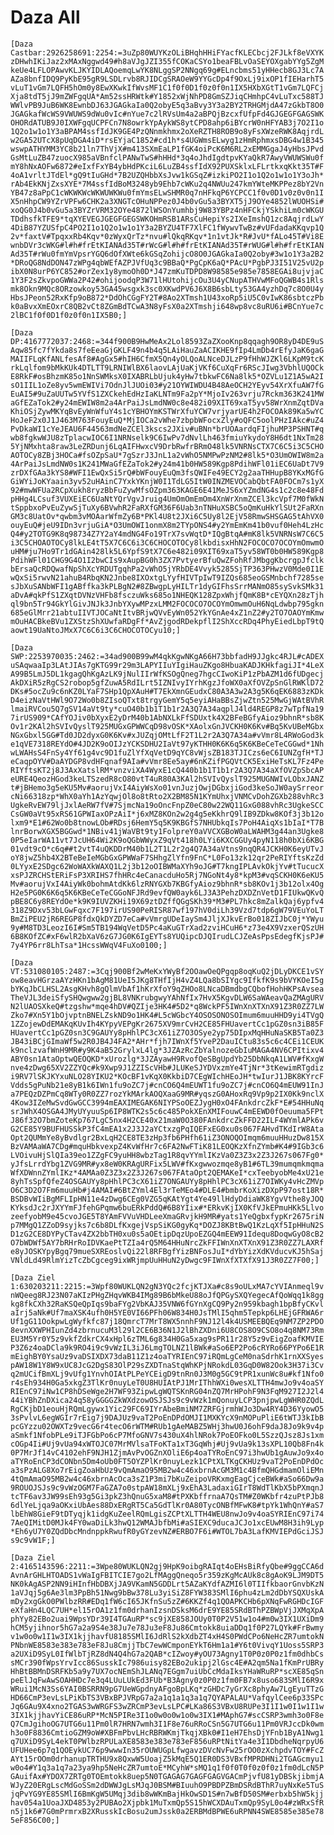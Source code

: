 # Daza All

`
[Daza Castbar:2926258691:2254:=3uZp80WUYKzOLiBHqhHHiFYacfKLECbcj2FJLkf8eVXYKzDHwhIKiJaz2xMAxNggwd49#h8aVJgJZI355fCOKaCSYo1beaFBLvOaSEYOXgabYYg5ZgMkeUe4LFLOPAwvKLJKYIDLAQoemqLwYK8NLggSP2NNgq69g#ELncbms51yHHecb8GJ3Lc7AAZa8bnfIDQ9PyKbE95gR9LSDLrvb8RJIDCgSRAOeW9YYGcDp4f9OxLj9ixOP1fIEHarhT5vLuT1vGm7LQFH5hOm0y8EwXKwkIfWvsMF1C1f0f0D1f0z0f0n1IX5HXbXGtT1vGm7LQFCjXja8tdT5jJ9mZWFgqUA*Am52ssHRWtk#Y1852xWjNhPD8GmSZJiqCHmhpC4vLuTxc588TJWWlvPB9JuB6WK8EwnbDJ63JGAGkaIa0Q2obyE5q3aBvy3Y3a2BY2TRHGMjdA47zGkbT8O0JGAGkafWcWS9VWUWS9dWu0vIc#nYue7c2lRVsUm4a2aBPQjBzcxfUfpFd4GJGEGFGAGSWKOHORdATUB9J0IXWFgqUCPFCn7N8owrkYpAykWS8ytCPD8ahp6iBYcrW0nHFYAB3j7O2I1o1Q2o1w1o1Y3aBPAM4ssfIdJK9GE4PzQNnmkhmx2oXeRZTH8ROB9o8yFsXWzeRWK8AqjrdLw2GA52UTcX8pUqDGA4iD*rsEYjaC1852#cd1h*s4UGWmsELwyg1zHmRphmxsDBG4w1B345wswpATHYMM3YC8b21ln7ThVjX#m413SXmEaLP1fGK4oiPcK6M6RL2xEMMGgaJ4yHbsJPvdGsMtLuZB47zuocX985aVBnfclPANwTwS#hHHd*3q4oJhdIgdtpvKYaQkR7AwyVWUWSWu0fmY8hNxAOFw6872#eIxfFxYB4ybHdPKciL6LuZB4ssfIdX92PUXSklxLFLrtkxqKkt35T#F4oA1vrltJTdEl*gQ9tIuGHd*7B2UZQHbbXsJvw1kGSqZ#izkiPO2I1o1Q2o1w1o1Y3oJh*rAb4EkKNjZxsXYE*7M4ssfIdBoM3248yb9Ehb7cWKu2q4NWUu247kmYWteMKPPez8bY2VnYB47z8aPpC1cWKWKWcWKWUWKWu0fmYmsELwSHMR0q7nHFkqP6YCPCC1f0v0D1v0z0v0n1IX5nHhpCW9YZrVPFw6CHK2a3XNGTcOHuNPPez0J4b0vGu5a3BYXT5jJ9OYe4852lWUOHSi#xoQG0J4b0vGu5a3BYZrVRM32OYe4872lWSOnYumhbj9W83YBPz4nHFCkjYSkhiLm0cWKGUTDdhsfkTFE9*tqXYEVEGJGEGFGEGSWKOHmRSB1ARsCuHepiYs2IXeImshQ1zc8AqjrdLwY4DiB87YZUSfpC4PO2I1o1Q2o1w1o1Y3a2BYZU4TF7XlFC1fWywvTwBz#vUFdadaKKqvp1Q2v*faxtV#TpqxxRb4Kqv*0zWyxQrTz*nvu#lQkqRKqv*1n1vtJk*R#JvU*fALo45T#Vi8EwnbDVr3cWKG#l#h#frEtKIANAd35T#rWcG#l#h#frEtKIANAd35T#rWUG#l#h#frEtKIANAd35T#rWu0fmYmVpsrYGQ6dOfXWte6kGSqZohijcO8O0JGAGkaIa0Q2oby#3w1o1Y3a2B2*DRoQG8NdDON47zWPg4qbWEfAZPJVfUq3c9BBaQ*PgCpK6aQ*PAcU*PgbPJ3I51V25vU2pibX0N8urP6YC852#orZex1y8ymoOh0D*J47zmKuTDPD8W98585e985e7858EGAi8ujvjaC1Y3F2sZkvpoGWWa2P42#ohijoodqP3W71lHUtohijcOu3U4yCNupATHVwMFoQGWB4s1Rlsmk8Okn9MQc8ORzowkoy53GA45wsgxk3sc0XKwdPV6J6X8B6sbLty53GA4yzhDq7c8O0U4yHbsJPeon52RxKfp9oB872*DdOhCGgFY2T#8Ao2XTmsh1U43xoRp5iU5C0vIwK86sbtczPbk0aBvxXmEOxrC8QB2vCt8ZGmBdTCwA3N8yFsX0a2XTmshji648wp8vc8uRU6i#BCnYue7c2lBC1f0f0D1f0z0f0n1IX5B0;]
`

`
[Daza DP:4167772037:2468:=344f900B9HwMeAx2Lol8593ZaZXooKnp8qqagh9OR8yD4DE9uSAqw85fc7fYkda8s7feEeaGjGKLF49n4b4q5LAiHauZaACIKHE9fIp4LmDb4rEfyJaK6gaGMAIIFLqKfANLfesAf8#AgGx5#hIH6CfmX5Qn4yOLQoALNceDJLzP9fHhWJZKl6LKpM9tcKrkLqlfom9bMkKUk4DTLTT9LRNIWlBX6laovLAjUaKjVKf6CuXqFr6RScJIwg3VbhlUQOCkE8RkF#osBhzmK85o1NnSWMksX0IXABRLbUjuk4yHw7tbkwFC6Na8lk5*OZVLu1Z1A5wA2IsO1IIL1oZe8yv5wmEWIVi7OdnJlJUOi03#y21OYWIWDU4B48AeOCH2YEyv54XrXfuAW7fGEuAI5#9uZaUUTw5YVfS1ZXCkehEdHzIaKLNTm9Fa2pY*MjoIv263vrju7Rckm363K241MWaGfEZaTok2#y24mEWIW8m2a4ArPaiJsLmdNW0c8e482i09XIT69xaT5yv58WrXnmZqtDVaKhiOSjZywMKYqBvEyWnWfuY4s1cYBHOYmKSTWrXfuYCW7vrjyarUE4h2FOCOAk89Ka5wYCHoJeF2x0J1J463M763FouyEuQ*MjIOCa2vWhe7zbpbWFocxZly#oQFC5oolPHzIAkc#uZ4PvDkaWI1cYeJEAU6F44563mdNeZCEl3kscs2JXiv#uBNn*brUOAardqFIjhuMP3PSHNT#qwb8fgkwWJU8zTplacwIOC6I1NRNselk9C6IwPv7dNvlLh463fmiuYkydoY8H6dt1NxTm285YjNMxhta8raw3LeZRDunj6LqAIFHwxcV9DrbRwfrBRmO48lk5VNRNsCTX7C6C5i3C5CHOAOTOCy8ZBj3HOCa#fsOZpSaU*7gSzrJ3JnL1a2vWhO5NMPwPzNM2#8lk5*O3UmOWIW8m2a4ArPaiJsLmdNW0s1K241MWaGfEZaTok2#y24m41b0HW589Kgp8PdihWFl01iEC6UaDt7V9zrDXfGAa3kYS8#WFI1EwQxSi5rQ#bWFouyEuQm3fsQWIFe49ECY2g2aaTHHupB8YKxMGfGGiWYiJoKYaain3yv52uHAinC7YxkYKnjW0I1TdLG5ItW0INZMEVOCabQbtFA0FOCm7s1yX92#mwWFUa2RCpXukh8ryzBbFuZywMfsOZpm363KAGE6E41MeJS6xYZmdNG4s1c2c8e48FdpHHg4LCsuf3VUXEiEC6UaNtYQrVgvJruig4UmOmOmEmOm4XnWrXnmZCEl3kcVpf7M0fWkNtSppbxoPvEuZywSjTuXy6BVwhR2FaRXfGM36F6Uab3nTNHuXSBC5oQmKuHkYlSUt2FaRXnGM3c8UatOv*qwbm3vMOAarWfmZy6B*PKl4U8t2JXi6C5Uy8l2EjV58RmwSHSGAG5tAhVX0ouyEuQ#jeU9IDn3vrjuGiA*O3UmOWI1onmX8m2TYpONS4#y2YmEmKm41b0vuf0Heh4LzHcQ4#y2TOTG9K8q98734Z7Y2aY4mdNG4Fo19TrX7svWqtD*IQgBtqA#mK8lk5VNRNsW7C6C5i3C5CHOAOTOCy8lkLE4tT5X7C6C6i3C6CHOCOTOCy8lkbdisxHhN2FOCOCO7OCOYmOmwmOuHM#ju7Ho9Tr1dGAin428lk5L6YpfS9tX7C6e482i09XIT69xaT5yv58WT0b0HW589Kgp8PdihWFl01CHG9G4O1I2bwCIs9xAupBG0h3ZX7PvtyerBfuQwZFohRfJMbggKbcrgpJfclkbErsaQcRDQwafNpShXcYRDUTgqhPa2vWhO5jYRbDE4Vvyk5285SjTP363PHwzV0Mde0I1EwQxSi5rwvN21ahuB4RbqKN2Jnbe8IXOxtgLYyfHIVTpIwT9IZQs685eoGSMnbchf7285sesJbXuSANbWFI1gABffka3kPLBgN2#8ZBwgpLyHILTr1dyGIFhsSrrMANmO85sySvkSMk31aDvA#qkPfS1ZXqtDVNzVHFb8fsczuWks685o1NHEQK128ZpxWhjfQmK8B*cEYQXn28zTjhql9bn5Tr94GkYlGivJNJk3JnbYXywMPzxLMM2FOCOCO7OCOYmOmwmOuH6NqLdwbp795gkn685eGlMrr21abtuIIVTJOCaNtItvBRjwQVvEyWn052YkYGnAe4xZ1nZ2#y2TO7OAOYmKmwmOuHACBkeBVu1ZXStzShXUwfaRDgFf*AvZjgodRDekpflI2ShXccRDq4PhyEiedLbpT9tQaowt19UaNtoJMxX7C6C6i3C6CHOCOTOCyu10;]
`

`
[Daza SWP:2253970035:2462:=34ad900B99wM4qkKgwNKgA66H73bbfadH9JJgkc4RJL#cADEXuSAqwaaIp3LAtJIAs7gKTG99r29m3LAPYIIuYIgiHauZKgo8HbuaKADJKHkfagiJI*4LeXA99B5LmJ5DL1kgagQhKgAzLK9jNulIIrWfKSOgQneg7hgcCIwoKiP1zPbAZM1d6fUDgecjAkDXiR5zRgCS2robop5gfZuwA5RdILrt5IZNIvyIYrhKgzJfoWX0aXfOVZpSnGlRWKlD72DKs#5ocZu9c6nKZ0LYaF7SHp1QpXAuH#T7EkXmnGEudxC80A3A3w2A3g5K6qEK6883zKDkD4eizNaVtHWl9O72Wo0b8ZIsoQTxt8trgyGemY5q5eyiAHaBBsZjwZtn525MwGjWAtBVhRlmaiRVCou5Q7gSV14aVt9ty*cuO40b1b1T1b1r2A3Q7A34aqplJ4ld4REGP8z7wTpfNa197irUS909*CAfYOJiv0bXyxE2yDrM40b1AbNXLkFfSDUxtk4X2BFeBGfyAioz9bhnR*sb8KOv1r2KAl2hSVIvQyslT925MUGxGPWWCqD98vOSK*XAolxGnJVCKH0K6Kv#Bq5KvUBeMGbxNGxGbxl5GG#Td0JD2dyxG0K6Kv#xJUZqjOMtLfF2T1L2r2A3Q7A34a#vVmr8L4RWoGod3ke1qVE7318REYdO#4JD2K9oOIJzYCKSDHU2IaVt97yKTHH0K6K6q5K6KBeCeTeCGGwd*1NhwLWAHsS4FnSy4Yf61g4vc9D1fuZlYfXqVetD9qYC8vWjsZB183TJICzs6eC6IUNZgfH*TJeCaqpOYV#DaAYDGP8vdHFqnaf9AIa#vVmr8Ee5ay#6nKZifPGQVtCK5ExiHeTsKL7Fz4PeRIYftsKT2j8J3AxXatslRM*vnzviXA4WyxE1cQ440b1b1T1b1r2A3Q7A34aXfOVZpSbcAPeURE4QeozHGod3keLTSzedR8cO80vtT4uR80A3KAl2hSVIvQyslT925MUGNWIvLObxJANZt#jBHemo3g5eKU5Mv#aorujVxI4AiyWsXo01vnJuzjOwjDGbxjiGod3keSoJW0aySrreorcNi66318zp*WhX0aYh1AzYqwjOl8o8tRto2X2BM85N1KYmUhxjVNMCvDohZGXb288vhRc3UgkeRvEW79ljJxlAeRW7fV#7SjmcNa19oOncFnpZ0eC80w22WQ11GxG088vhRc3UgkeSCCCsGW0aVt95xRS61GPWIaxOPzAiI*j6xMZ8KOn2w2g4g5eKkhrQ9lIB9ZDkw8KOf3j3b12olxm9*E1#62Wo0b8tnowLOb#RDsj6HemY5q5K9KBGfS7NHUbkqIs7PoH4AiqXs1bIaI*T7BlnrBorwXGX5BGGwd*1NBiv41jWaVBt9ty1FolpreY0aVVCXGBoW0aLWAHM3g44an3Ugke80P5eIarWA11vt7JcUH64Wi2K9oQGbWWyxZ9qVt418h0LYi6KXCGGUy4pyN118h0bXi6KBG01vdt9cO*c6q##t2vtT4uQKDDrM40b1L2T1L2r2g4Q7A34aVtns9nqQR4JCKH0K6eyUTvJoY8jwZ5hb4X2BTeBeIeMGbGxGPWWaF7SHhgZlYfn9FnC*L0Fo13zk12qr2PeRIYftsKzZd0LYyxE2SDgc62WoWAXkWAXQ1L2j3b12oOIBWMaXYh9oJG#T7kngIPLAvkOkjYv#tTucucXxsPJZRCHStERiFsP3XRIHS7fhHRc4eCanacduHo5Rj7NGoNt4y8*kpM3#vqSCKH0K6eKU5Mv#aorujVxI4AiyWk0bohmAtdKk6lzRNYGXb7KBGfyAioz9bhnR*sb8KOv1j3b12olx4OgH2e5PG0K6K6q5K6KBeCeTeCGGoNFJRd9evfQW0ayk6LJ3A3PehzDXDZnVetD1FIUkwQKvQpBE8C6y8REYdOe*k9K9IUVZKHi19X69ztDZffQGgSKh39*M3#PL7hkc8mZalkQaj6ypfv4318Z9Dxv53bLGwFqxc7F197irUS90PeRISR87wf197hV0diLh39Vzd7tdp6gW79VEuYoLTBmZiPEU2jR6REGP8fdxQkDYZD7eCa#vVmrgUDeIaySm4JljXJkvErBo018ZIJbC0j*YWyu9y#M8TD3LeozI6I#Sm5TB194WqVetD5Pc4aKuGTrXad2zviHCuH6*z73e4X9VzxerQSzUH6B8KOfZC#xF6wlR2bXaV6zG7JG0K6IgEYTs8YUQipcDJQIrudLCJZeAsPpsEdegfKjsPJ#7y4YP6rr8LhTsa*1HcssWWqV4FuXo0100;]
`

`
[Daza VT:531080105:2487:=3Cqj900Bf2wMeKxYWyBf2OOawOeQPgqp8oqKuQ2jDLyDKCE1vSYow8eavHGrzaAYzHKn1bAgM81UeI5JKg8THfIjH4vZ4LQa8bSIYgc9IfkfK9s9bVYKOeI5gbYKqJbCLHSL2AsgKHvh8gQlmVbAf1hKrXfoY9qZHOo8LNcaDBmdbgCQbofHohHKPsAvseaTheVJL3deiSfySHQwgww2gjBL8VNKrubgwyYAhNfIx7HvX5KgvDLW6SaWAeavQaZMAgURVN2lUAOSXkeQ#tzgshw*mqe4hDV#QZIje3HK4#5D2*q8WckPF5IWnXnXTXnX91Z3R0ZZ7LWZko7#Xn5Y1bOjvptnBNELZskND9o1HK4#L5cWGbcY4OSOSONOSOImum6muuHHD9yi4TVgQ1ZZojewDdEMAKqKUvIh4KYpyVEPgKr2675XV9mrCvH2CE85FHUavertCc1pGZ0sn3iB85FHUavertCc1pGZ0sn3C9GAUYy8pHhlPC3cX61iZ7O3OSye2yp75DIpxMqHHuNaSKB5Ta0Z3JB43iBCjGImaWf5w2R0JB4J4FA2*AHr*fjh7IWnXf5YveP2DauICtu83s5c6c4CEi1CEUKk9nclzvafWnH9MR#y9K4aB52GrylxL4lg*3JZAzRcZbYalnozeGbIuMAGA4NV6CPItixv4ABY0sn1AtaOptwQEOQKD*xUrozlg*3JZAyawH9RvofQeSBgUpdYb25DbNkqA1LWV#fKxgWnve4zDwg65XV2ZZYQc#k9Xwp9J1ZZIScVHb#JLUKeSJYDVxzmYe4TjNr*3tKewimRTgdizi9RV7lSKJKYxuNLO28YIKU2*KOcBF1vKqX0KkbiD7CEgWIchHEoJH*twIurJ1JBK8KYrcFVdds5gPuNb21e8yB1k6IWn1fu9oZC7j#cnCO6Q4mEUWT1fu9oZC7j#cnCO6Q4mEUW91InJa7PEQzDZPmCq8WTy0R0ZZ7rozYkMArkAOQXaaG9MR#yqszG0AHoxRq9Vp9p2IX0Kk9nclX4Kow3IZeMwSvdGwGCC3994mEAXIMEGAK6NIYPSoOEZJygH0xO4FAnkdrcZkF*E#54HHuNqsrJWhX4OSGA4JMyUYyuuSp6IP8WTK2s5c6c485PokXEnXMIFouwC4mEEWD0fOeuuma5FPtJ86f32O7bmZoteKp767LgC5nx4H2CE40x21maW0O380FAnkdrcZkFFD22ILF4WYmlAPk6vG2CE85Y9BUFHUSSkP3fC4mEA1x2J3J2aYCtxzgPqIQEFxEG0xu0s067FAHvdTKdIrW8AtaOpt2QUMmYe8yBvdlgr2BxLqH2CE8TE3zHp3fb6PHfh61iZ3ONOQOImqm6muuHHuzDw815XBzVAMAaWA7CDg#mquHbkvexpZ4KvWfHr7c6FA2NwFTiK81LEOQKzXfnZYmb#K4#9IGb3c6LVOivuHjSlQIa39eo1ZZgFC9yuHH8wbzTag1R8qvYYmlIKzVa0Z3Z3x2Z3J267s067Fg0*yJfsLrrdYbg1ZVG9MR#yx8eW0KRAgURFix5LWV#fKxgwwozmqe8yB1#6TL39mumqmkmqmaWfXDWnnZYmlIKz*4AMAa0Z3Z3x2Z3J267s067FAtaOpt2QEMAKeI*cxTeebyobMe4xU21e8yhTsSpfQfeZ4OSGAUYy8pHhlPC3cX61iZ7ONGAUYy8pHhlPC3cX61iZ7OIWKy4vHcZMVpO6C3D2O7Fm6muuHb#j4AMAI#6BtZYml4El3rTeMEo4#DLE4#bmbrKoXizDXpP97ost18R*BSDBvWIiBgMFLIpHN11e4zDwg6CEg0VZG5qKAtYgt4Ye49llHdyDdiaWK8YgvVthe8yJOQKYksdJc2rJXYYmFJfehGPqmw6buERkPddQ#6B8YIix#*ERkvKjIX0KfVJkEPmuHKk5LlvozeefyobM9e45cvoJGE5T8YAmFVVuVHDLeeXmaGRvjkH9MR#yats1YeQgbxfypKr2675riNp7MMgQ1ZZoD9syjks7c6b8DLfKxgejVspSiKG0gyKq*DOZJ8KBtBwQ1KzLqXf5IpHHuN2SD1zG2CE8DYPyCTav4ZX2bbTH0xu0s5aOEtipDqzUpoEZGQ4mEEW91Idequ8DoqwGyO8cB2O7bWDWf5AY7bRHrRoIDVKaePtTZIa4rQ5M64HHuNrcZkFFIWnXnXTXnX91Z3R0ZZ7LAXRfe8yJOSKYpyBgq79mueSXREoslvQi22l8RFBgfYizBNFosJuI*dYbYizXdKVducvKJ5hSajVNldLd49RlmYizTcZbCgceg9ixWRjmpUuHHuN2yDwgc9FIWnXfXTXfX91J3R0ZZ7F00;]
`

`
[Daza Ziel 1:630203211:2215:=3Wpf80WUKLQN2gN3YQc2fcjKTJXa#c8s9oULxMA7cYVIAnmeql9vnWQeeg8RJ23N07aKIzPHgZHqvWKB4IMg89B6bMkeU88oJfQPGySXQYegecAfQoWqq1k8ggkg8fkCXh32RaKSQeQpIqs9baFYg2VbKAJ35VNW6fGYnXgCQ9Py2n959kbagh1bpBfyCKvlaIrj5aNk#Uf7maXSK4ufh0H5YE0VI66PFh06W834H0JsTMlI5qhm5Tepkp6LHEjGFRWA6rUf1gG11OokpwLgWyfkfc87j18QmrcT7MrT8WX5nnhF9NJ12l4k4USMEEBQEq9NM7ZP2PDO8evnXXWPHIunZd4zbrnucuM3l29l2CE6B36N1J2lBhZXDni6U8COS8O9CSO8o4q8NM73RmEU3M5Yr0Y5z9vkfZdkrCX4xHpl6zTML6g834H0Ga5xag9sPR11r28Y5z9vEigZoafKMVIEP3Z6z4oaDCla9k9RO4i9c9vWzIL3iJ6LmgTOLNZ1lBWk#aSo6EP2Po6cRYRo66PYPo6E1RmEighBY0YsaUz9vaDSIXDX73daB11Z1z4oaTYRIEnC97iRQmLgCeM0naSdrhK1rnXXSyespAW18W1Y8W9xUC8JcG2DgS83OlP29sZXDTnaStqWhKPjNRokdL03GqD0W82Ook3H37i3Cvq2mUCifBmXLj9vUfg1YnvhOIAtPLPeYCEigD9tnRn0J3M0g5GC9tPR1xunWc8u#kf1Nfo0r4sEh934H0Ga5xkgZ3TlKr0nuyLeT0U8HUIAtPJ1MrIThhWXi0wesXLTTH4mwJo9v4oaSYRIEnC97iNw1CP8hDSeWge2H7WF93ZipwLgWQTSKnRG04nZQ7MrHPohF9N3FqM927I2J2l444iYBhZnDXica24q58yGGGGZkWXdzowOSJSJs9c9vWzk1mQonuyLCP3pnjpwLgWHR0ZQdLRgCKjbD1eouHjRQmLgywx1Yic29FC69IYrAbeBmiNM7ZRFGjrmhWJo3Dw4RY4D36YyowO53sPvlvL6egWGIr7rEig7j9DAJUz9vaT2PoEnDPdOMJI1MXKYcX9nMOPuPliE6tWTJ3kIbBpcGYzzu02OWXTz9vecG6r4tecO6rWTM#RUb1gAeMABZ5WHj3hwU0J6ohF9daJ8Jo9k9v4paSmkf1NfobPLe9iTJFGbPo6cP7MfoGNV7s430uX4hlNRok7PoEOFko0L5SzzQJsz8Js1xmcOGp4Ii#Uj9vUa94xWTOJC07MrMVlsaTFoKTa1xT3GqWhj#Uj9vUa9k13sXPL10Qb8Fn4k0P7MrJf14vC4102ehF9NJH1ZjmAvPvOGZnXOliE6p4oaTYRoEnC97i3hwUb1gAuwJo9x4oaTYRoEnCP3dCONbn5Dm4oUb0FT5OYZPlKr0nuyLezk1CPtXLTKgCKHUz9vaT2PoEnDPdOca3sPzALG8Xo7rEigZoaHbUz9vQmAmaO95MB2w4c46xbrnAcGM3M1c4BfmQHGdmamOliEMn4tQmAmaO95MB2w4c46xbrnAcOca3sZ1P3mi7bKuZeipoVRKxmgEagCjceBWk#aSo66Dw9a9ROUOJSJs9c9vWzOGM7FaGZA7o0stpAW18mXLj9xEhA3LadaxiGIrT8WdTlKbX5bPXmqnJtcTF6av3JW99sEh93g5Gi3pkZ3hQnuG5xaM8#tPXKbffrnaA7QsTM#Z0WKbfr4zuPtPJb86dlYeLjqa9aOKxiUbAes88DxERgRT5Ca5GdTlKr0A80TycONBfMFwK8#tpYk1WhQnY#aS7lbEhW8GieF9tDTyqjk1idgKuZeelRQmLgisZCPtXLTTH4WEU8nwJo9v4oaSYRIEnC97i747AeQIMitD0MJk4FY0waDiLk3hwQ12WMAJbfbMi#aSIEXC9ducaJCJo1xcEUwM8H3ih9Lyp*Eh6yU7Y0ZQdDbcMndnppkRwufR0yGYzevNZ#ERBO7F6i#WTOL7bA3LafKMVIEPdGciJSJs9c9vW1F;]
`

`
[Daza Ziel 2:4165143596:2211:=3Wpe80WUKLQN2gj9HpK9oibgRAIqt4oEHsBiRfyQbe#9ggCCA6dAvnArGHLHTOADS1vWaIgFBITCIE7go2LfMAggQneqo5r359zKgMcAUk8c8gAoK9LJM9DT5NK0kAgASP2NN9iHInfHbDBXjJA9VKamN5GDDLrt5AZaKYdfAZMI6l0TIIfkbaorGnvbKzN1aVJqj5g6Ae3lm3PpBh51Nwg9bBw378Lu3yiSiZ8FYW383SMlI6phu4zLm2dDbYSQXUskAmDy2xgGkO0PWlbzRR#EDq1fW6cI65JKfnSu5zZ#6KKZf4q1QOAPKCHb6pXNqFwRGHDcIGFeXfaHn4LQC7UH*el15rOA1z1fm0drhanIzsnDSksM6drE9YE85SRdBThPZBWpVjJXMqXpAphYy82EBo2uai9WpsYDr39I4TGAuRP*sc9jXE858JOUy0T0P2V51w1o4#m0w3IX1UXiDm9hCM5yjihnor5hG7a2a9S4e38Ju7e78Ju3eF8Ju86Cmtokk8uiaDDq1f0P27LQYk#FrBwmyv1w0o0w1I1w3IX1kjjhavfU8185SMlI6JdRlS2kXdbZT4xH4S0PWdCPo6NeHcZR7umtokNPNbnWE8583e383e783eF8Ju8CmjjTbC7ewWCmponEYkT6Hm1a1#Y6t0VivqY1Uoss5SRP3a2UXiD9SyL0IfWlbTjRZ8dN4Q4hG7a2QAB*cIZwoy#yOU73Agny1T0P0z0P0z1fm0dhbCssMCr390fWpsYrvIcc86SusskIc7986uisy82EBo2ukipj2lGsc4E#A2qm5Na1fKmPrUBRyHhBtBBMnDSRFKb5a9y7UX7ocNEmShJLANq7EGgm7uiUbCcMdaIksYHaWRuRP*scXE85qSnpeElJqFwAwSOAHHDc7e3q4LUuLUkEd3FUb*B3Agny0z0P0z1fm0FB7x8uso683SMlI6R9xWRui1McN3Ss6YAI0BSRRN9pG7UeWGpdnyAFgoBpLKq*zGHDc7yGrXc8phyAw7LgEyuTTzGHD66CmP3evLsLPiKbTS3VBxBPJVRpG7a2a1q1a1q3a1q7QYAPALAU*VafqylCee6p33SPcJq6GAu9X4xno2TGAS3wWRGFS3wZRCmP3evLsLPC#LKa86S3VBxU8RUPe3I1I1w0I1w1I1w3IX1kjjhavYiCE86uRP*McN5PIRe3I1o0w0o0w1o0w3IX1#MAphG7#scCSRP3wmh3o0F8eQ7CmJgihoOG7UTG6u11Pm0lR7HRN7wmh3I1F8e76uRRoCSn5G7UTG6u11Pm0VRJccDk0wmh3o0F8836CmtioGZM9oW#XBFmPbvLHcRBRWKmjTkqjXBk0#I1eH7EhsDjYFnb1ByA1Nwg1q7UXiD9SyL4ekT0PWlbzRPULaXE8583e383e783eF856uRPtNitYa4e3I1DbdheNqrpyU6UFUHee6p7q1QOEykUC76p9wwwIn35rOUWUGpLfwgavzDVcNvFw25rOO0zXchpdvTOY#FcZAYt15rOOm0drhanupTRTHU9x8QxwW5UoajZ5kMqE5Q1ER0DS3VBxfMPRDHNi2TGAGcmyu1w0o4#Y1q3a1q7a23ya9hp5NeHcZR7umtoE*MCyhW*sMQ1q1f0f0T0f0z0f0z1fm0dLcN5PGAuifAx#YDOX7ZRTg0TOEmtokk8uep5N0TGAGAG7GAGFGAGVGACmPjvfU81yDBSkjibmjAWJyZ20ERgLscMdGoSSm2dDWWJgLsMJqJ0BSM#BIuuhO9PBDPZBmDSRdBThR7uyNxKe5TuSjqPvYG9YE85SMlI6BmKgW5UMqj3dib8wWKmBajHkOwSD1S#n7wBfD50SM#erbxb5hW5kjjhav054a1UoaJXD4853y2PUBAo2Xjpbk1MuTxmQp5S15hWCXDAuTxmQp9SyL0o4#zWRxSfRn5j1k6#7G0mPrmrxB2XRusskIcBosu2umJssk0a2ERBMdBPWE6uRPNN4SWE8585e385e785eF856C00;]
`
